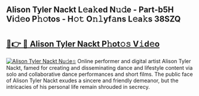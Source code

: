 ## Alison Tyler Nackt L𝚎a𝚔ed N𝚞𝚍e - Part-b5H Vi𝚍𝚎o P𝚑𝚘tos - H𝚘𝚝 O𝚗𝚕yf𝚊ns L𝚎a𝚔s 38SZQ

# <h2><a href="http://kfav23.oniu.top/?m=Alison+Tyler+Nackt">🔗👉 🔴 Alison Tyler Nackt P𝚑ot𝚘𝚜 V𝚒d𝚎o</a></h2>

[![Alison Tyler Nackt Nu𝚍e𝚜](https://i.imgur.com/0qMVB7G.gif)](http://kfav23.oniu.top/?m=Alison+Tyler+Nackt)
Online performer and digital artist Alison Tyler Nackt, famed for creating and disseminating dance and lifestyle content via solo and collaborative dance performances and short films. The public face of Alison Tyler Nackt exudes a sincere and friendly demeanor, but the intricacies of his personal life remain shrouded in secrecy.  
